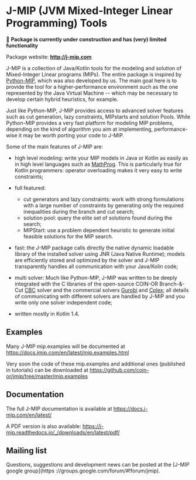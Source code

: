 # J-MIP (JVM Mixed-Integer Linear Programming) Tools

🛑 **Package is currently under construction and has (very) limited functionality**

Package website: **http://j-mip.com**

J-MIP is a collection of Java/Kotlin tools for the modeling and solution of Mixed-Integer Linear programs (MIPs). 
The entire package is inspired by [Python-MIP](https://github.com/coin-or/python-mip), which was also developed by us.
The main goal here is to provide the tool for a higher-performance  environment such as the one represented by the Java Virtual Machine -- which may be necessary to develop certain hybrid heuristics, for example. 

Just like Python-MIP, J-MIP provides access to advanced solver features such as cut generation, lazy constraints, MIPstarts and solution Pools. 
While Python-MIP provides a very fast platform for modeling MIP problems, depending on the kind of algorithm you aim at implementing, performance-wise it may be worth porting your code to J-MIP.

Some of the main features of J-MIP are:

* high level modeling: write your MIP models in Java or Kotlin as easily as in high level languages such as [MathProg](https://en.wikibooks.org/wiki/GLPK/GMPL_(MathProg)). This is particularly true for Kotlin programmers: operator overloading makes it very easy to write constraints;

* full featured:
    - cut generators and lazy constraints: work with strong formulations with a large number of constraints by generating only the required inequalities during the branch and cut search;
    - solution pool: query the elite set of solutions found during the search;
    - MIPStart: use a problem dependent heuristic to generate initial feasible solutions for the MIP search.

* fast: the J-MIP package calls directly the native dynamic loadable library of the installed solver using JNR (Java Native Runtime); models are efficiently stored and optimized by the solver and J-MIP transparently handles all communication with your Java/Kolin code;

* multi solver: Much like Python-MIP, J-MIP was written to be deeply integrated with the C libraries of the open-source COIN-OR Branch-&-Cut [CBC](https://projects.coin-or.org/Cbc) solver and the commercial solvers [Gurobi](http://www.gurobi.com/) and [Cplex](http://www.cplex.com/); all details of communicating with different solvers are handled by J-MIP and you write only one solver independent code;

* written mostly in Kotlin 1.4.

## Examples

Many J-MIP mip.examples will be documented at https://docs.jmip.com/en/latest/mip.examples.html 

Very soon the code of these mip.examples and additional ones (published in tutorials) can be downloaded at https://github.com/coin-or/jmip/tree/master/mip.examples

## Documentation
 
The full J-MIP documentation is available at
https://docs.j-mip.com/en/latest/

A PDF version is also available:
https://j-mip.readthedocs.io/_/downloads/en/latest/pdf/

## Mailing list

Questions, suggestions and development news can be posted at the [J-MIP google group](https
://groups.google.com/forum/#!forum/jmip).

